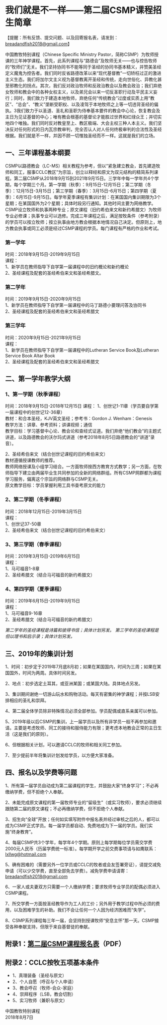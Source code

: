 # 我们就是不一样——第二届CSMP课程招生简章

【提醒：所有反馈、提交问题、以及回寄报名表，请发到：breadandfish2018@gmail.com】

中国教牧特别课程（Chinese Specific Ministry Pastor，简称CSMP）为牧师授课的三年神学课程。首先，此系列课程与“路德会”及牧师无关——也与控告牧师的“牧师们”无关。我们坚持协同书不能等同于圣经的协同书基本精义，并赞美圣经定义魔鬼为控告者。我们同时反省路德改革以来“现代基督教”一切矫枉过正的激进主义生态。我们将加尔文主义视为基督教离开圣经和传统，走向世俗化、异教化甚至邪教化的拐点。其次，我们反对政治牧师和反政治教会以及教会政治；我们弃绝女牧师和教会中的各种女权主义，以及弟兄会以来一切反圣职行动及平民主义妄行；同时，我们致力于建造本地牧师，弃绝任何“传统教会”过度或实质上用“教区”、“总会”、“教义”垄断受职权、以及凌驾于本地牧师之上等一切违背圣经的偏执。3我们致力于以圣道、圣礼和圣职为侍奉基本要件的教会中心论，恢复教会及主日为见证基督的中心；唯有教会根基的基督论才能胜过世界和红绿众王；并切实地四个唯独。我们同时反对教皇至上、教区极端、大会主权三种人本主义。我们坚决反对任何形式的日内瓦宗教审判，完全否认人对人任何终极审判的合法性及圣经根据。我们就是不一样，并因不顾一切惟独圣经而不一样。这就是我们的立场。

## 一、三年课程基本纲要

CSMP以路德教会（LC-MS）相关教程为参考，但以“紧急建立教会，首先建造牧师和同工，服事CCLC教区”为宗旨，创立以释经和原文为双元结构的精简系列课程。第二届CSMP从2018年9月15到2021年9月15日。三学年中每一学年共4个学期，每个学期三个月。第一学期（秋季）：9月15日-12月15日；第二学期（冬季）：12月15日-3月15日；第三学期（春季）：3月15日-6月15日；第四学期（夏季）：6月15日-9月15日。每学年夏季课程有集训计划：在某国国内集训期限为3个星期；在某国国外为2个星期；具体时段另行通知。其他时间主要为网络教学。CSMP设立牧师和执事两种专业；原文课程（旧约希伯来文和新约希腊文）为牧师专业必修课；执事专业可以选修。完成三年课程之后，满足按牧条件（参考附录）的学员可以按立牧师；按立执事由地方教会根据本地情况自己决定。但原则上，地方教会执事或同工必须是经过CSMP课程的学员。每门课程有严格的作业和考试。

### 第一学年

时间：2018年9月15日-2019年9月15日  
课程：  
1、新学员在教师指导下自学第一届课程中的旧约概论和新约概论  
2、圣经课程及配套的圣经希伯来文和圣经希腊文。

### 第二学年

时间：2019年9月15日-2020年9月15日  
1、新学员在教师指导下自学第一届课程中的马丁路德小要理问答及协同书  
2、圣经课程及配套的圣经希伯来文和圣经希腊文

### 第三学年

时间：2020年9月15日-2021年9月15日  
课程：  
1、新学员在教师指导下自学第一届课程中的Lutheran Service Book及Lutheran Service Book Altar Book  
2、圣经课程及配套的圣经希伯来文和圣经希腊文

## 二、第一学年教学大纲

### 1、第一学期（秋季课程）

时间：2018年9月15日-2018年12月15日
课程：
1、创世记1-11章（学员要自学第一届课程中的创世记12-36章）  
教材：和合本圣经，KJV英文圣经；参考书：Gordon J. Wenham：Genesis  
教学方法：讲章、参考资料；讲课视频；通信  
教学目标：学习基督中心论、教会论和查经式证道。我们弃绝“他们教会”的主题式讲道，以及路德教会的沃尔玛式讲道（参考2018年8月5日路德教会的“讲道”录音）。

2、圣经希伯来文（结合创世记课程的旧约希伯来文）  
教材遵循授课教师的推荐。  
教师网络授课及小组学习结合。一方面牧师按西方教育方式教学；另一方面，在牧师指导下建立由两届毕业生共同参加的全新的网络群组。所有CSMP网群都为课程学习服务，偏离这个宗旨的网络群与CSMP无关。  
原文教学目标：学员掌握利用工具书查考原文的能力

### 2、第二学期（冬季课程）

时间：2018年12月15日-2019年3月15日  
课程：  
1、创世记37-50章  
2、圣经希伯来文（结合创世记课程的旧约希伯来文）

### 3、第三学期（春季课程）

时间：2019年3月15日-2019年6月15日  
课程：  
1、马可福音1-8章  
2、圣经希腊文（结合马可福音的新约希腊文）

### 4、第四学期（夏季课程）

时间：2019年6月15日-2019年9月15日  
课程：  
1、马可福音9-16章  
2、圣经希腊文（结合马可福音的新约希腊文）

*第二学年的圣经课程是诗篇和彼得书信；具体计划另发。*
*第三学年的圣经课程是但以理书和启示录；具体计划另发。*

## 三、2019年的集训计划

1、时间：初步定于2019年7月底8月初；如果在某国国内，时间为三周；如果在某国国外，时间为两周。具体时间另发。

2、地点：初步选定土耳其，或亚洲某国；或某国大陆。具体地点另发。

3、集训期间谢绝一切游山玩水和购物活动。每天有密集的神学课程；并按LSB安排相应的圣礼和崇拜。

4、第二届全体学员除非特殊情况必须全部参加。学员配偶或直系亲属可以参加。

5、2019年级以后CSMP的集训，上一届学员以及所有非学员一般不再参加和邀请。主要是考虑牧师、同工的接待和服侍能力有限；更考虑本地教会正常的主日生活（这是我们的原则）。

6、但根据相关计划，可以邀请CCLC的牧师和相关同工参加。

7、至少提前半年将集训计划发给学员，以方便大家准备。

## 四、报名以及学费等问题

1、所有第一届学员自动成为第二届课程的学生，并鼓励大家“终身学习”；不必再缴纳学费，但不拒绝个人奉献。

2、未能完成原文课程的第一届牧师专业的“留级生”（或实习牧师），要求必须继续跟随第二届的原文课程；不必再缴纳学费，但不拒绝个人奉献。

3、招生向“全球”开放；任何如实填写附件中报名表并经过审核之后的人，都可以成为CSMP正式学员。每一届学员都自动、免费地成为下一届的学员。我们实施“终身教育”。

4、每届CSMP共3个学年，每学年4个学期。原则上每学期每位学员需交学费2000元人民币（历届学费统一标准）。每学期开学之前交费事项请与如鹰联系：lxllwg@hotmail.com

5、确有困难的（需要另外一位学员或CCLC的牧者或会友签署旁证），请提交减免申请（可以少交学费，直至全部免去学费）。减免学费申请请寄：breadandfish2018@gmail.com

6、一家人或夫妻双方只需要一个人缴纳学费；要求牧师专业学员的配偶必须进入CSMP课程。

7、所交学费一方面按圣经教导作为工人的工价；另外用于教学过程中所必须的费用，以及困难学生的补助。我们不会让任何一个人因为经济困难而“失学”。

8、CSMP系列课程每三年一届，会坚持到授课牧师“安息主怀”那一天。CSMP接受各种奉献支持，但限于来自基督徒的奉献。

## 附录1：[第二届CSMP课程报名表](https://pan.baidu.com/s/1o8v3VL4)（PDF）

## 附录2：CCLC按牧五项基本条件

* 1、真理装备（圣经与原文）
* 2、个人自愿（呼召与个人申请）
* 3、教会呼召（牧师-会众-家庭）
* 4、崇拜程序（LSB，教会切割）
* 5、实习牧师（兼职与原文）

中国教牧特别课程  
2018年8月7日
